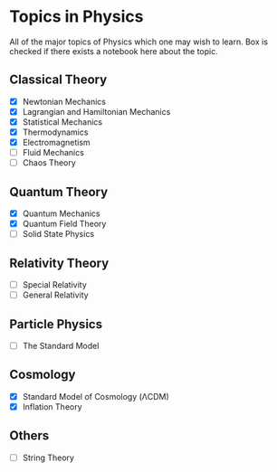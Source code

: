 # Topics in Physics

All of the major topics of Physics which one may wish to learn. Box is checked if there exists a notebook here about the topic.

## Classical Theory
* [x] Newtonian Mechanics
* [x] Lagrangian and Hamiltonian Mechanics
* [x] Statistical Mechanics
* [x] Thermodynamics
* [x] Electromagnetism
* [ ] Fluid Mechanics
* [ ] Chaos Theory

## Quantum Theory
* [x] Quantum Mechanics
* [x] Quantum Field Theory
* [ ] Solid State Physics

## Relativity Theory
* [ ] Special Relativity
* [ ] General Relativity

## Particle Physics
* [ ] The Standard Model

## Cosmology
* [x] Standard Model of Cosmology (ΛCDM)
* [x] Inflation Theory

## Others
* [ ] String Theory